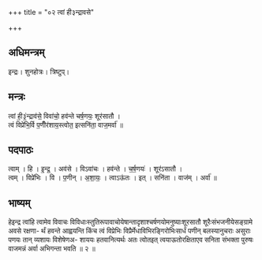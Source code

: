 +++
title = "०२ त्वां ही३न्द्रावसे"

+++
## अधिमन्त्रम्
इन्द्रः। शुनहोत्रः। त्रिष्टुप्।

## मन्त्रः
त्वां ही॒३॒॑न्द्राव॑से॒ विवा॑चो॒ हव॑न्ते चर्ष॒णयः॒ शूर॑सातौ ।  
त्वं विप्रे॑भि॒र्वि प॒णीँर॑शाय॒स्त्वोत॒ इत्सनि॑ता॒ वाज॒मर्वा॑ ॥

## पदपाठः
त्वाम् । हि । इ॒न्द्र॒ । अव॑से । विऽवा॑चः । हव॑न्ते । च॒र्ष॒णयः॑ । शूर॑ऽसातौ ।  
त्वम् । विप्रे॑भिः । वि । प॒णीन् । अ॒शा॒यः॒ । त्वाऽऊ॑तः । इत् । सनि॑ता । वाज॑म् । अर्वा॑ ॥

## भाष्यम्
हेइन्द्र त्वांहि त्वामेव विवाचः विविधाःस्तुतिरूपावाचोयेषान्तादृशाश्चर्षणयोमनुष्याःशूरसातौ शूरैःसंभजनीयेसङ्ग्रामे अवसे रक्षणा- र्थं हवन्ते आह्वयन्ति किंच त्वं विप्रेभिः विप्रैर्मेधाविभिरङ्गिरोभिःसार्धं पणीन् बलस्यानुचराः असुराः पणयः तान् व्यशायः विशेषेणअ- शाययः हतवानित्यर्थः अतः त्वोतइत् त्वयाऊतोरक्षिताएव सनिता संभक्ता पुरुषः वाजमन्नं अर्वा अभिगन्ता भवति ॥ २ ॥